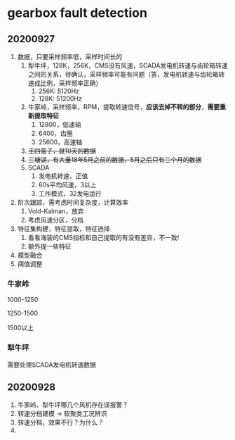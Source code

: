 # gearbox fault detection

## 20200927

1. 数据，只要采样频率低，采样时间长的
   1. 犁牛坪，128K，256K，CMS没有风速，SCADA发电机转速与齿轮箱转速之间的关系，待确认，采样频率可能有问题（答，发电机转速与齿轮箱转速成比例，采样频率正确）
      1. 256K: 5120Hz
      2. 128K: 51200Hz
   2. 牛家岭，采样频率，RPM，提取转速信号，**应该去掉不转的部分**，**需要重新提取特征**
      1. 12800，低速轴
      2. 6400，齿圈
      3. 25600，高速轴
   3. ~~王四营子，就10天的数据~~
   4. ~~三塘湖，有大量18年5月之前的数据，5月之后只有三个月的数据~~
   5. SCADA
      1. 发电机转速，正值
      2. 60s平均风速，3以上
      3. 工作模式，32发电运行
2. 阶次跟踪，需考虑时间复杂度，计算效率
   1. Vold-Kalman，放弃
   2. 考虑风速分区，分档
3. 特征集构建，特征提取，特征选择
   1. 看看海装的CMS指标和自己提取的有没有差异，不一致!
   2. 额外提一些特征
4. 模型融合
5. 阈值调整

### 牛家岭

1000-1250

1250-1500

1500以上

### 犁牛坪

需要处理SCADA发电机转速数据

## 20200928

1. 牛家岭、犁牛坪哪几个风机存在误报警？
2. 转速分档建模 -> 软聚类工况辨识
3. 转速分档，效果不行？为什么？
4. 